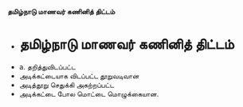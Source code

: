 **தமிழ்நாடு மாணவர் கணினித் திட்டம்**
- # தமிழ்நாடு மாணவர் கணினித் திட்டம்
- a. தறித்துவிடப்பட்ட
- அடிக்கட்டையாக விடப்பட்ட தூறுவடிவான
- அடித்தூறு செதுக்கி அகற்றப்பட்ட
- அடிக்கட்டை போல மொட்டை மொழுக்கையான.

